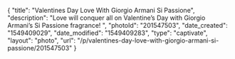 {
    "title": "Valentines Day Love With Giorgio Armani Si Passione",
    "description": "Love will conquer all on Valentine’s Day with Giorgio Armani’s Si Passione fragrance! ",
    "photoId": "201547503",
    "date_created": "1549409029",
    "date_modified": "1549409283",
    "type": "captivate",
    "layout": "photo",
    "url": "\/p\/valentines-day-love-with-giorgio-armani-si-passione\/201547503"
}